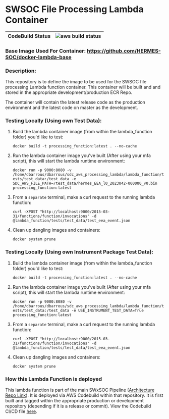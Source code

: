 # SWSOC File Processing Lambda Container

| **CodeBuild Status** |![aws build status](https://codebuild.us-east-2.amazonaws.com/badges?uuid=eyJlbmNyeXB0ZWREYXRhIjoiNi9WaG5pa1V4MUpoVURjRXlWc0w5d1lKR293RWJPSGtudmUzNHljd2JWaHZaQ09TVE12UTVOMWdFdU9rMFA1QWs0eCtLTW9vblV1emNwQ01HN0hqMm9vPSIsIml2UGFyYW1ldGVyU3BlYyI6IjdUVHlYZUZsc0dCV2lnUDAiLCJtYXRlcmlhbFNldFNlcmlhbCI6MX0%3D&branch=main)|
|-|-|

### **Base Image Used For Container:** https://github.com/HERMES-SOC/docker-lambda-base 

### **Description**:
This repository is to define the image to be used for the SWSOC file processing Lambda function container. This container will be built and and stored in the appropriate development/production ECR Repo. 

The container will contain the latest release code as the production environment and the latest code on master as the development. 

### **Testing Locally (Using own Test Data)**:
1. Build the lambda container image (from within the lambda_function folder) you'd like to test: 
    
    `docker build -t processing_function:latest . --no-cache`

2. Run the lambda container image you've built (After using your mfa script), this will start the lambda runtime environment:
    
    `docker run -p 9000:8080 -v /home/dbarrous/dbarrous/sdc_aws_processing_lambda/lambda_function/tests/test_data:/test_data -e SDC_AWS_FILE_PATH=/test_data/hermes_EEA_l0_2023042-000000_v0.bin processing_function:latest`

3. From a `separate` terminal, make a curl request to the running lambda function:

    `curl -XPOST "http://localhost:9000/2015-03-31/functions/function/invocations" -d @lambda_function/tests/test_data/test_eea_event.json`

4. Clean up dangling images and containers:

    `docker system prune`

### **Testing Locally (Using own Instrument Package Test Data)**:
1. Build the lambda container image (from within the lambda_function folder) you'd like to test: 
    
    `docker build -t processing_function:latest . --no-cache`

2. Run the lambda container image you've built (After using your mfa script), this will start the lambda runtime environment:
    
    `docker run -p 9000:8080 -v /home/dbarrous/dbarrous/sdc_aws_processing_lambda/lambda_function/tests/test_data:/test_data -e USE_INSTRUMENT_TEST_DATA=True processing_function:latest`

3. From a `separate` terminal, make a curl request to the running lambda function:

    `curl -XPOST "http://localhost:9000/2015-03-31/functions/function/invocations" -d @lambda_function/tests/test_data/test_eea_event.json`

4. Clean up dangling images and containers:

    `docker system prune`


### **How this Lambda Function is deployed**
This lambda function is part of the main SWxSOC Pipeline ([Architecture Repo Link](https://github.com/HERMES-SOC/sdc_aws_pipeline_architecture)). It is deployed via AWS Codebuild within that repository. It is first built and tagged within the appropriate production or development repository (depending if it is a release or commit). View the Codebuild CI/CD file [here](buildspec.yml).